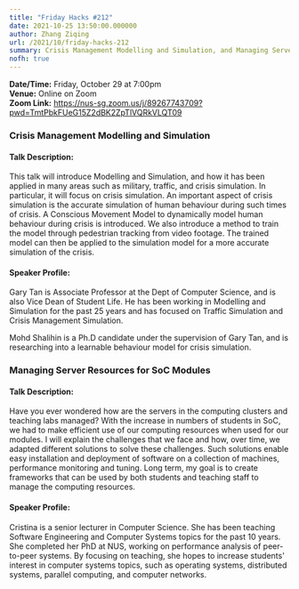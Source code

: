 ```yaml
---
title: "Friday Hacks #212"
date: 2021-10-25 13:50:00.000000
author: Zhang Ziqing
url: /2021/10/friday-hacks-212
summary: Crisis Management Modelling and Simulation, and Managing Server Resources for SoC Modules
nofh: true
---
```


**Date/Time:** Friday, October 29 at 7:00pm <br />
**Venue:** Online on Zoom<br />
**Zoom Link:** https://nus-sg.zoom.us/j/89267743709?pwd=TmtPbkFUeG15Z2dBK2ZpTlVQRkVLQT09

### Crisis Management Modelling and Simulation

#### Talk Description:

This talk will introduce Modelling and Simulation, and how it has been applied in many areas such as military, traffic, and crisis simulation. In particular, it will focus on crisis simulation. An important aspect of crisis simulation is the accurate simulation of human behaviour during such times of crisis. A Conscious Movement Model to dynamically model human behaviour during crisis is introduced. We also introduce a method to train the model through pedestrian tracking from video footage. The trained model can then be applied to the simulation model for a more accurate simulation of the crisis.

#### Speaker Profile:

Gary Tan is Associate Professor at the Dept of Computer Science, and is also Vice Dean of Student Life. He has been working in Modelling and Simulation for the past 25 years and has focused on Traffic Simulation and Crisis Management Simulation.

Mohd Shalihin is a Ph.D candidate under the supervision of Gary Tan, and is researching into a learnable behaviour model for crisis simulation.

### Managing Server Resources for SoC Modules

#### Talk Description:

Have you ever wondered how are the servers in the computing clusters and teaching labs managed? With the increase in numbers of students in SoC, we had to make efficient use of our computing resources when used for our modules. I will explain the challenges that we face and how, over time, we adapted different solutions to solve these challenges. Such solutions enable easy installation and deployment of software on a collection of machines, performance monitoring and tuning. Long term, my goal is to create frameworks that can be used by both students and teaching staff to manage the computing resources.

#### Speaker Profile:

Cristina is a senior lecturer in Computer Science. She has been teaching Software Engineering and Computer Systems topics for the past 10 years. She completed her PhD at NUS, working on performance analysis of peer-to-peer systems. By focusing on teaching, she hopes to increase students' interest in computer systems topics, such as operating systems, distributed systems, parallel computing, and computer networks.
